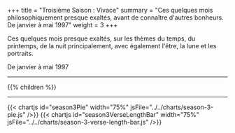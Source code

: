 +++
title = "Troisième Saison : Vivace"
summary = "Ces quelques mois philosophiquement presque exaltés, avant de connaître d'autres bonheurs. De janvier à mai 1997"
weight = 3
+++

Ces quelques mois presque exaltés, sur les thèmes du temps, du printemps, de la nuit principalement, avec également l'être, la lune et les portraits.

De janvier à mai 1997

---
{{% children  %}}

---
{{< chartjs id="season3Pie" width="75%" jsFile="../../charts/season-3-pie.js" />}}
{{< chartjs id="season3VerseLengthBar" width="75%" jsFile="../../charts/season-3-verse-length-bar.js" />}}
